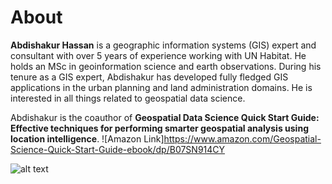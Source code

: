 # About

**Abdishakur Hassan** is a geographic information systems (GIS) expert and consultant with over 5 years of experience working with UN Habitat. He holds an MSc in geoinformation science and earth observations. During his tenure as a GIS expert, Abdishakur has developed fully fledged GIS applications in the urban planning and land administration domains. He is interested in all things related to geospatial data science.

Abdishakur is the coauthor of **Geospatial Data Science Quick Start Guide: Effective techniques for performing smarter geospatial analysis using location intelligence**. ![Amazon Link]https://www.amazon.com/Geospatial-Science-Quick-Start-Guide-ebook/dp/B07SN914CY

![alt text](https://images-na.ssl-images-amazon.com/images/I/417g%2BgQRWYL._SX403_BO1,204,203,200_.jpg)
